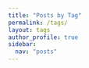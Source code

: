 ```yaml
---
title: "Posts by Tag"
permalink: /tags/
layout: tags
author_profile: true
sidebar:
  nav: "posts"
---
```

